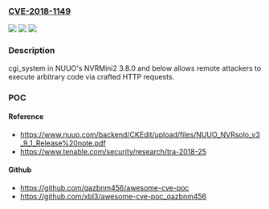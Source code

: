 ### [CVE-2018-1149](https://cve.mitre.org/cgi-bin/cvename.cgi?name=CVE-2018-1149)
![](https://img.shields.io/static/v1?label=Product&message=NUUO%20NVRMini2&color=blue)
![](https://img.shields.io/static/v1?label=Version&message=n%2Fa&color=blue)
![](https://img.shields.io/static/v1?label=Vulnerability&message=Stack%20buffer%20overflow&color=brighgreen)

### Description

cgi_system in NUUO's NVRMini2 3.8.0 and below allows remote attackers to execute arbitrary code via crafted HTTP requests.

### POC

#### Reference
- https://www.nuuo.com/backend/CKEdit/upload/files/NUUO_NVRsolo_v3_9_1_Release%20note.pdf
- https://www.tenable.com/security/research/tra-2018-25

#### Github
- https://github.com/qazbnm456/awesome-cve-poc
- https://github.com/xbl3/awesome-cve-poc_qazbnm456

